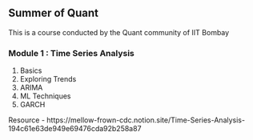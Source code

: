 <h2>Summer of Quant</h2>
This is a course conducted by the Quant community of IIT Bombay <br>

<h3>Module 1 : Time Series Analysis</h3>
<ol>
  <li>Basics</li>
  <li>Exploring Trends</li>
  <li>ARIMA</li>
  <li>ML Techniques</li>
  <li>GARCH</li>
</ol>
Resource - https://mellow-frown-cdc.notion.site/Time-Series-Analysis-194c61e63de949e69476cda92b258a87
